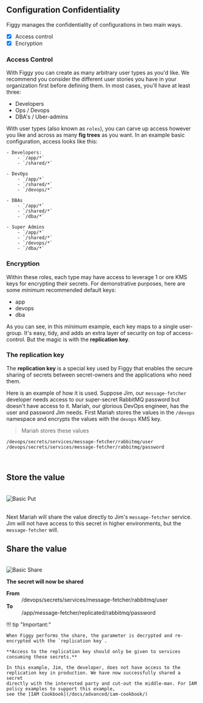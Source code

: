 ## Configuration Confidentiality

Figgy manages the confidentiality of configurations in two main ways.
- [x] Access control
- [x] Encryption

### Access Control

With Figgy you can create as many arbitrary user types as you'd like. We recommend you consider the different user stories
you have in your organization first before defining them. In most cases, you'll have at least three:

* Developers
* Ops / Devops
* DBA's / Uber-admins

With user types (also known as `roles`), you can carve up access however you like and across as many **fig trees** as you want. In
an example basic configuration, access looks like this:
    
    - Developers:
        - `/app/*`
        - `/shared/*`
      
    - DevOps
        - `/app/*`
        - `/shared/*`
        - `/devops/*`
        
    - DBAs
        - `/app/*`
        - `/shared/*`
        - `/dba/*`
        
    - Super Admins
        - `/app/*`
        - `/shared/*`
        - `/devops/*`
        - `/dba/*`
    
### Encryption

Within these roles, each type may have access to leverage 1 or ore KMS keys for encrypting their secrets. For demonstrative
purposes, here are some _minimum_ recommended default keys:

* app
* devops
* dba

As you can see, in this _minimum_ example, each key maps to a single user-group. It's easy, tidy, and adds an extra
layer of security on top of access-control. But the magic is with the **replication key**.

### **The replication key**
The **replication key** is a special key used by Figgy that enables the secure sharing of secrets between secret-owners
and the applications who need them. 

Here is an example of how it is used. Suppose Jim, our `message-fetcher` developer needs access to our super-secret 
RabbitMQ password but doesn't have access to it. Mariah, our glorious DevOps engineer, has the user 
and password Jim needs. First Mariah stores the values in the `/devops` namespace and encrypts the values with the 
`devops` KMS key.


>  Mariah stores these values
  
    /devops/secrets/services/message-fetcher/rabbitmq/user
    /devops/secrets/services/message-fetcher/rabbitmq/password

<br/>

## **Store the value**
<br/><img src="/docs/images/gifs/basics-put.gif" alt="Basic Put" class="gif"><br/>
<br/>

Next Mariah will share the value directly to Jim's `message-fetcher` service. Jim will not have access to this
secret in higher environments, but the `message-fetcher` will. 

## **Share the value**
<br/><img src="/docs/images/gifs/basics-share.gif" alt="Basic Share" class="gif"><br/>

**The secret will now be shared**

<dl>
<dt><b>From</b></dt>
<dd>/devops/secrets/services/message-fetcher/rabbitmq/user</dd>
<dt><b>To</b></dt>
<dd>/app/message-fetcher/replicated/rabbitmq/password</dd>
</dl>


!!! tip "Important:"
   
    When Figgy performs the share, the parameter is decrypted and re-encrypted with the `replication key`. 
    
    **Access to the replication key should only be given to services consuming these secrets.**
    
    In this example, Jim, the developer, does not have access to the replication key in production. We have now successfully shared a secret 
    directly with the interested party and cut-out the middle-man. For IAM policy examples to support this example, 
    see the [IAM Cookbook](/docs/advanced/iam-cookbook/)
